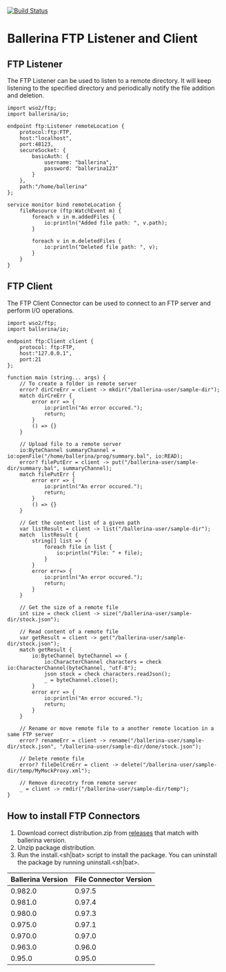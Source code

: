 [![Build Status](https://travis-ci.org/wso2-ballerina/module-ftp.svg?branch=master)](https://travis-ci.org/wso2-ballerina/module-ftp)

# **Ballerina FTP Listener and Client**

## FTP Listener
The FTP Listener can be used to listen to a remote directory. It will keep listening to the specified directory and periodically notify the file addition and deletion.
```ballerina
import wso2/ftp;
import ballerina/io;

endpoint ftp:Listener remoteLocation {
    protocol:ftp:FTP,
    host:"localhost",
    port:48123,
    secureSocket: {
        basicAuth: {
            username: "ballerina",
            password: "ballerina123"
        }
    },
    path:"/home/ballerina"
};

service monitor bind remoteLocation {
    fileResource (ftp:WatchEvent m) {
        foreach v in m.addedFiles {
            io:println("Added file path: ", v.path);
        }
        
        foreach v in m.deletedFiles {
            io:println("Deleted file path: ", v);
        }
    }
}
```

## FTP Client
The FTP Client Connector can be used to connect to an FTP server and perform I/O operations.
```ballerina
import wso2/ftp;
import ballerina/io;

endpoint ftp:Client client {
    protocol: ftp:FTP,
    host:"127.0.0.1",
    port:21
};
    
function main (string... args) {
    // To create a folder in remote server
    error? dirCreErr = client -> mkdir("/ballerina-user/sample-dir");
    match dirCreErr {
        error err => {
            io:println("An error occured.");
            return;
        }
        () => {}
    }
    
    // Upload file to a remote server
    io:ByteChannel summaryChannel = io:openFile("/home/ballerina/prog/summary.bal", io:READ);
    error? filePutErr = client -> put("/ballerina-user/sample-dir/summary.bal", summaryChannel);    
    match filePutErr {
        error err => {
            io:println("An error occured.");
            return;
        }
        () => {}
    }
    
    // Get the content list of a given path
    var listResult = client -> list("/ballerina-user/sample-dir");
    match  listResult {
        string[] list => {
            foreach file in list {
                io:println("File: " + file);
            }
        }
        error err=> {
            io:println("An error occured.");
            return;
        }
    }    
    
    // Get the size of a remote file
    int size = check client -> size("/ballerina-user/sample-dir/stock.json");
    
    // Read content of a remote file
    var getResult = client -> get("/ballerina-user/sample-dir/stock.json");
    match getResult {
        io:ByteChannel byteChannel => {
            io:CharacterChannel characters = check io:CharacterChannel(byteChannel, "utf-8");
            json stock = check characters.readJson();
            _ = byteChannel.close();
        }
        error err => {
            io:println("An error occured.");
            return;
        }
    }    
    
    // Rename or move remote file to a another remote location in a same FTP server
    error? renameErr = client -> rename("/ballerina-user/sample-dir/stock.json", "/ballerina-user/sample-dir/done/stock.json");
    
    // Delete remote file
    error? fileDelCreErr = client -> delete("/ballerina-user/sample-dir/temp/MyMockProxy.xml");
    
    // Remove direcotry from remote server 
    _ = client -> rmdir("/ballerina-user/sample-dir/temp");  
}
```
## How to install FTP Connectors
1. Download correct distribution.zip from [releases](https://github.com/wso2-ballerina/package-file/releases) that match with ballerina 
  version.
2. Unzip package distribution.
3. Run the install.<sh|bat> script to install the package. You can uninstall the package by running uninstall.<sh|bat>.

| Ballerina Version | File Connector Version |
| ----------------- | ---------------------- |
| 0.982.0| 0.97.5 |
| 0.981.0| 0.97.4 |
| 0.980.0| 0.97.3 |
| 0.975.0| 0.97.1 |
| 0.970.0| 0.97.0 |
| 0.963.0| 0.96.0 |
| 0.95.0 | 0.95.0 |
